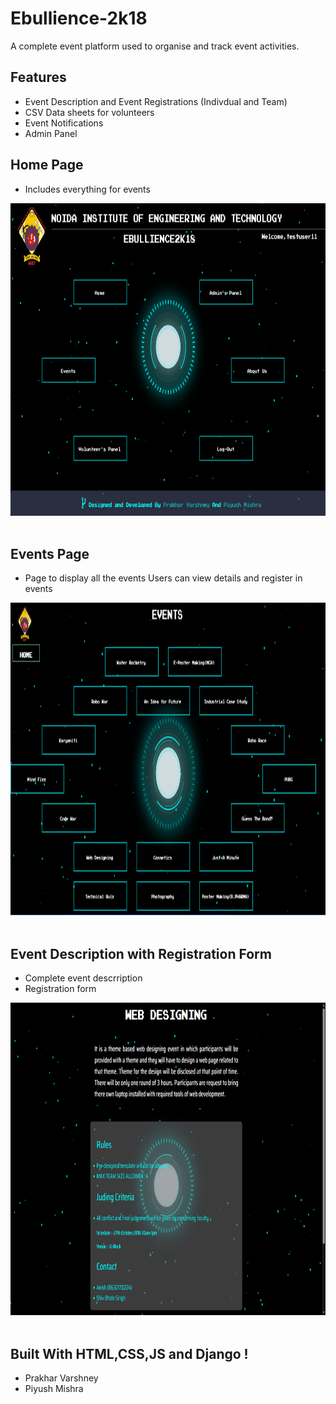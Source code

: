 # Ebullience-2k18
A complete event platform used to organise and track event activities.

## Features
- Event Description and Event Registrations (Indivdual and Team)
- CSV Data sheets for volunteers
- Event Notifications
- Admin Panel

## Home Page
- Includes everything for events 

<img src="https://github.com/prkhrv/Ebullience-2k18/blob/main/screenshots/Screenshot%20(34).png" height="500">&nbsp;   &nbsp;   &nbsp;   &nbsp;   &nbsp; 

## Events Page 
- Page to display all the events Users can view details and register in events

<img src="https://github.com/prkhrv/Ebullience-2k18/blob/main/screenshots/Screenshot%20(35).png" height="500" >&nbsp;   &nbsp;   &nbsp;   &nbsp;   &nbsp;  

## Event Description with Registration Form
- Complete event descrription
- Registration form

<img src="https://github.com/prkhrv/Ebullience-2k18/blob/main/screenshots/Screenshot%20(36).png" height="500" >&nbsp;   &nbsp;   &nbsp;   &nbsp;   &nbsp; 


## Built With HTML,CSS,JS and Django !
- Prakhar Varshney
- Piyush Mishra
